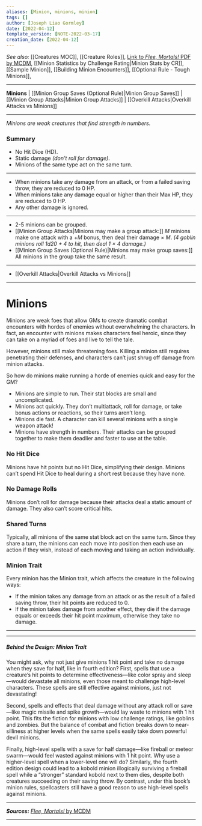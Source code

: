 ```yaml
---
aliases: [Minion, minions, minion]
tags: []
author: [Joseph Liao Gormley]
date: [2022-04-12]
template_version: [NOTE-2022-03-17]
creation_date: [2022-04-12]
---
```

*See also:* [[Creatures MOC]], [[Creature Roles]],  [Link to *Flee, Mortals!* PDF by MCDM](https://files.mcdmproductions.com/FleeMortals/FleeMortalsPreview.pdf), [[Minion Statistics by Challenge Rating|Minion Stats by CR]], [[Sample Minion]], [[Building Minion Encounters]], [[Optional Rule - Tough Minions]],
___
**Minions** | [[Minion Group Saves (Optional Rule)|Minion Group Saves]] | [[Minion Group Attacks|Minion Group Attacks]] | [[Overkill Attacks|Overkill Attacks vs Minions]]
___
*Minions are weak creatures that find strength in numbers.*

### Summary
- No Hit Dice (HD).
- Static damage *(don't roll for damage)*.
- Minions of the same type act on the same turn.
---
- When minions take any damage from an attack, or from a failed saving throw, they are reduced to 0 HP.
- When minions take any damage equal or higher than their Max HP, they are reduced to 0 HP.
- Any other damage is ignored.
---
- 2-5 minions can be grouped.
- [[Minion Group Attacks|Minions may make a group attack:]] $M$ minions make one attack with a +$M$ bonus, then deal their damage $\times$  $M$. *(4 goblin minions roll 1d20 + 4 to hit, then deal 1 $\times$ 4 damage.)*
- [[Minion Group Saves (Optional Rule)|Minions may make group saves:]] All minions in the group take the same result.
___
- [[Overkill Attacks|Overkill Attacks vs Minions]]
___
# Minions
Minions are weak foes that allow GMs to create dramatic combat encounters with hordes of enemies without overwhelming the characters. In fact, an encounter with minions makes characters feel heroic, since they can take on a myriad of foes and live to tell the tale.

However, minions still make threatening foes. Killing a minion still requires penetrating their defenses, and characters can’t just shrug off damage from minion attacks.

So how do minions make running a horde of enemies quick and easy for the GM?
- Minions are simple to run. Their stat blocks are small and uncomplicated.
-  Minions act quickly. They don’t multiattack, roll for damage, or take bonus actions or reactions, so their turns aren’t long.
- Minions die fast. A character can kill several minions with a single weapon attack!
- Minions have strength in numbers. Their attacks can be grouped together to make them deadlier and faster to use at the table.

### No Hit Dice
Minions have hit points but no Hit Dice, simplifying their design. Minions can’t spend Hit Dice to heal during a short rest because they have none.

### No Damage Rolls
Minions don’t roll for damage because their attacks deal a static amount of damage. They also can’t score critical hits.

### Shared Turns
Typically, all minions of the same stat block act on the same turn. Since they share a turn, the minions can each move into position then each use an action if they wish, instead of each moving and taking an action individually.

### Minion Trait
Every minion has the Minion trait, which affects the creature in the following ways:
- If the minion takes any damage from an attack or as the result of a failed saving throw, their hit points are reduced to 0.
- If the minion takes damage from another effect, they die if the damage equals or exceeds their hit point maximum, otherwise they take no damage.
___
___
##### *Behind the Design: Minion Trait*
You might ask, why not just give minions 1 hit point and take no damage when they save for half, like in fourth edition? First, spells that use a creature’s hit points to determine effectiveness—like color spray and sleep—would devastate all minions, even those meant to challenge high-level characters. These spells are still effective against minions, just not devastating!

Second, spells and effects that deal damage without any attack roll or save—like magic missile and spike growth—would lay waste to minions with 1 hit point. This fits the fiction for minions with low challenge ratings, like goblins and zombies.
But the balance of combat and fiction breaks down to near-silliness at higher levels when the same spells easily take down powerful devil minions.

Finally, high-level spells with a save for half damage—like fireball or meteor swarm—would feel wasted against minions with 1 hit point. Why use a higher-level spell when a lower-level one will do? Similarly, the fourth edition design could lead to a kobold minion illogically surviving a fireball spell while a “stronger” standard kobold next to them dies, despite both creatures succeeding on their saving throw. By contrast, under this book’s minion rules, spellcasters still have a good reason to use high-level spells against minions.
___
***Sources:*** [*Flee, Mortals!* by MCDM](https://files.mcdmproductions.com/FleeMortals/FleeMortalsPreview.pdf)

___

